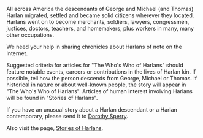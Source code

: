 All across America the descendants of George and Michael (and Thomas) Harlan migrated, settled and became solid citizens wherever they located. Harlans went on to become merchants, soldiers, lawyers, congressmen, justices, doctors, teachers, and homemakers, plus workers in many, many other occupations.

We need your help in sharing chronicles about Harlans of note on the Internet.

Suggested criteria for articles for "The Who's Who of Harlans" should feature notable events, careers or contributions in the lives of Harlan kin. If possible, tell how the person descends from George, Michael or Thomas. If historical in nature or about well-known people, the story will appear in "The Who's Who of Harlans". Articles of human interest involving Harlans will be found in "Stories of Harlans".

If you have an unusual story about a Harlan descendant or a Harlan contemporary, please send it to [Dorothy Sperry](mailto:dorothysperry49@gmail.com).

Also visit the page, [Stories of Harlans](/stories.html).